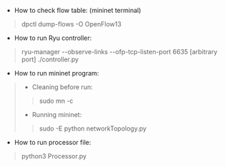 -  How to check flow table: (mininet terminal)

> dpctl dump-flows -O OpenFlow13

-  How to run Ryu controller:

> ryu-manager --observe-links --ofp-tcp-listen-port 6635 [arbitrary port] ./controller.py

-  How to run mininet program:

> - Cleaning before run:
>>   sudo mn -c
> - Running mininet:
>>   sudo -E python networkTopology.py

- How to run processor file:

> python3 Processor.py